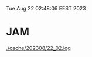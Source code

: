 Tue Aug 22 02:48:06 EEST 2023
# JAM
<a href='./cache/202308/22_02.log'>./cache/202308/22_02.log</a>
